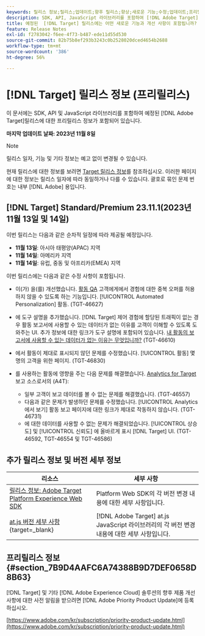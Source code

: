 ```yaml
---
keywords: 릴리스 정보;릴리스;업데이트;향후 릴리스;향상;새로운 기능;수정;업데이트;프리릴리스
description: SDK, API, JavaScript 라이브러리를 포함하여 [!DNL Adobe Target]의 예정된 릴리스에 포함된 새로운 기능 및 개선, 수정 사항에 대해 알아봅니다.
title: 예정된  [!DNL Target] 릴리스에는 어떤 새로운 기능과 개선 사항이 포함됩니까?
feature: Release Notes
exl-id: f2783042-f6ee-4f73-b487-ede11d55d530
source-git-commit: 82b75b8ef293b3243c0b2528020dced4654b2688
workflow-type: tm+mt
source-wordcount: '386'
ht-degree: 56%

---
```


# [!DNL Target] 릴리스 정보 (프리릴리스)

이 문서에는 SDK, API 및 JavaScript 라이브러리를 포함하여 예정된 [!DNL Adobe Target]릴리스에 대한 프리릴리스 정보가 포함되어 있습니다.

**마지막 업데이트 날짜: 2023년 11월 8일**

>[!NOTE]
>
>릴리스 일자, 기능 및 기타 정보는 예고 없이 변경될 수 있습니다.
>
>현재 릴리스에 대한 정보를 보려면 [Target 릴리스 정보](release-notes.md)를 참조하십시오. 이러한 페이지에 대한 정보는 릴리스 일자에 따라 동일하거나 다를 수 있습니다. 괄호로 묶인 문제 번호는 내부 [!DNL Adobe] 용입니다.

## [!DNL Target] Standard/Premium 23.11.1(2023년 11월 13일 및 14일)

이번 릴리스는 다음과 같은 순차적 일정에 따라 제공될 예정입니다.

* **11월 13일**: 아시아 태평양(APAC) 지역
* **11월 14일**: 아메리카 지역
* **11월 14일**: 유럽, 중동 및 아프리카(EMEA) 지역

이번 릴리스에는 다음과 같은 수정 사항이 포함됩니다.

* 이(가) 을(를) 개선했습니다. [활동 QA](/help/main/c-activities/c-activity-qa/activity-qa.md) 고객에게에서 경험에 대한 중복 오퍼를 허용하지 않을 수 있도록 하는 기능입니다. [!UICONTROL Automated Personalization] 활동. (TGT-46627)
* 에 도구 설명을 추가했습니다. [!DNL Target] 제어 경험에 할당된 트래픽이 없는 경우 활동 보고서에 사용할 수 있는 데이터가 없는 이유를 고객이 이해할 수 있도록 도와주는 UI. 추가 정보에 대한 링크가 도구 설명에 포함되어 있습니다. [내 활동의 보고서에 사용할 수 있는 데이터가 없는 이유는 무엇입니까?](/help/main/c-reports/reporting-frequently-asked-questions.md#section_E4722F6445884130951DF79981C8289B) (TGT-46610)
* 에서 활동이 제대로 표시되지 않던 문제를 수정했습니다. [!UICONTROL 활동] 몇 명의 고객을 위한 페이지. (TGT-46830)

* 를 사용하는 활동에 영향을 주는 다음 문제를 해결했습니다. [Analytics for Target](/help/main/c-integrating-target-with-mac/a4t/a4t.md) 보고 소스로서의 (A4T):
   * 일부 고객이 보고 데이터를 볼 수 없는 문제를 해결했습니다. (TGT-46557)
   * 다음과 같은 문제가 발생하던 문제를 수정했습니다. [!UICONTROL Analytics에서 보기] 활동 보고 페이지에 대한 링크가 제대로 작동하지 않습니다. (TGT-46731)
   * 에 대한 데이터를 사용할 수 없는 문제가 해결되었습니다. [!UICONTROL 상승도] 및 [!UICONTROL 신뢰도] 에 올바르게 표시 [!DNL Target] UI. (TGT-46592, TGT-46554 및 TGT-46586)

## 추가 릴리스 정보 및 버전 세부 정보

| 리소스 | 세부 사항 |
|--- |--- |
| [릴리스 정보: Adobe Target Platform Experience Web SDK](https://experienceleague.adobe.com/docs/experience-platform/edge/release-notes.html?lang=ko-KR) | Platform Web SDK의 각 버전 변경 내용에 대한 세부 사항입니다. |
| [at.js 버전 세부 사항](https://experienceleague.corp.adobe.com/docs/target-dev/developer/client-side/at-js-implementation/target-atjs-versions.html){target=_blank} | [!DNL Adobe Target] at.js JavaScript 라이브러리의 각 버전 변경 내용에 대한 세부 사항입니다. |

## 프리릴리스 정보 {#section_7B9D4AAFC6A74388B9D7DEF0658D8B63}

[!DNL Target] 및 기타 [!DNL Adobe Experience Cloud] 솔루션의 향후 제품 개선 사항에 대한 사전 알림을 받으려면 [!DNL Adobe Priority Product Update]에 등록하십시오.

[https://www.adobe.com/kr/subscription/priority-product-update.html](https://www.adobe.com/kr/subscription/priority-product-update.html)
